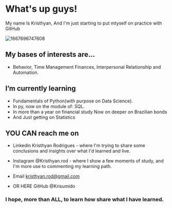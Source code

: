  # What's up guys!

  My name Is Kristhyan, 
  And I'm just starting to put mtyself on practice with GitHub
  
![1667696747608](https://user-images.githubusercontent.com/113149645/216918402-550bf6ef-2ab0-49b2-b6ff-eafbd128d40f.jpg)


  ##  My bases of interests are...
- Behavior, Time Management Finances, Interpersonal Relationship and Automation.
##  I’m currently learning
 - Fundamentals of Python(with purpose on Data Science).
 - In py, now on the module of: SQL.
 - In more than a year on financial study
   Now on deeper on Brazilian bonds
 - And Just getting on Statistics


##  YOU CAN reach me on 
 - Linkedin Kristhyan Rodrigues - where I'm trying to share some conclusions and insights over what I'd learned and live.
 - Instagram @Kristhyan.rod - where I show a few moments of study, and I'm more use to commenting my learning path.
 - Email kristhyan.rod@gmail.com
 
 - OR HERE  GitHub @Krisumido

### I hope, more than ALL, to learn how share what I have learned. 

<!---
Krisumido/Krisumido is a ✨ special ✨ repository because its `README.md` (this file) appears on your GitHub profile.
You can click the Preview link to take a look at your changes.
--->
